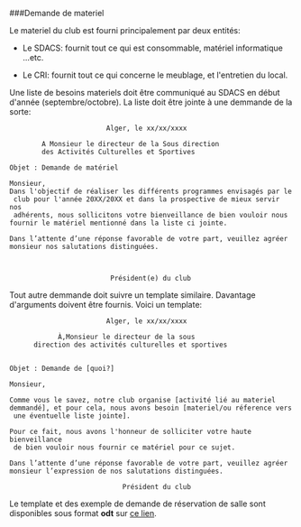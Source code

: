 ###Demande de materiel

Le materiel du club est fourni principalement par deux entités:

- Le SDACS: fournit tout ce qui est consommable, matériel informatique ...etc.

- Le CRI: fournit tout ce qui concerne le meublage, et l'entretien du local.


Une liste de besoins materiels doit être communiqué au SDACS en début d'année (septembre/octobre). La liste doit être jointe à une demmande de la sorte:


```
						Alger, le xx/xx/xxxx

		A Monsieur le directeur de la Sous direction 
		des Activités Culturelles et Sportives 

Objet : Demande de matériel

Monsieur,
Dans l'objectif de réaliser les différents programmes envisagés par le
 club pour l'année 20XX/20XX et dans la prospective de mieux servir nos
 adhérents, nous sollicitons votre bienveillance de bien vouloir nous 
fournir le matériel mentionné dans la liste ci jointe.
	
Dans l’attente d’une réponse favorable de votre part, veuillez agréer 
monsieur nos salutations distinguées.

			

						 Président(e) du club
```


Tout autre demmande doit suivre un template similaire. Davantage d'arguments doivent être fournis. Voici un template:


```
						Alger, le xx/xx/xxxx

			À,Monsieur le directeur de la sous 
 	  direction des activités culturelles et sportives


Objet : Demande de [quoi?]

Monsieur,

Comme vous le savez, notre club organise [activité lié au materiel 
demmandé], et pour cela, nous avons besoin [materiel/ou réference vers
 une éventuelle liste jointe].

Pour ce fait, nous avons l'honneur de solliciter votre haute bienveillance
 de bien vouloir nous fournir ce matériel pour ce sujet.

Dans l’attente d’une réponse favorable de votre part, veuillez agréer 
monsieur l’expression de nos salutations distinguées.

							Président du club
```

Le template et des exemple de demande de réservation de salle sont disponibles sous format **odt** sur [ce lien](https://raw.githubusercontent.com/SamyMe/om2Browning/master/odt/materiel.odt).

